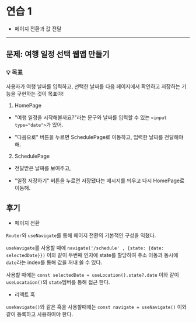 # 연습 1

* 페이지 전환과 값 전달

---

## 문제: 여행 일정 선택 웹앱 만들기

### 💡 목표
사용자가 여행 날짜를 입력하고, 선택한 날짜를 다음 페이지에서 확인하고 저장하는 기능을 구현하는 것이 목표야!

1. HomePage

- "여행 일정을 시작해볼까요?"라는 문구와 날짜를 입력할 수 있는 `<input type="date">`가 있어.

- "다음으로" 버튼을 누르면 SchedulePage로 이동하고, 입력한 날짜를 전달해야 해.

2. SchedulePage

- 전달받은 날짜를 보여주고,

- "일정 저장하기" 버튼을 누르면 저장됐다는 메시지를 띄우고 다시 HomePage로 이동해.


## 후기

- 페이지 전환

 `Router`와 `useNavigate`를 통해 페이지 전환의 기본적인 구성을 익혔다.
 
 `useNavigate`를 사용할 때에 `navigate('/schedule' , {state: {date: selectedDate}})` 이와 같이 두번째 인자에 state를 할당하여 주소 이동과 동시에 `date`라는 index를 통해 값을 꺼내 쓸 수 있다.

 사용할 때에는 `const selectedDate = useLocation().state?.date` 이와 같이 `useLocataion()`의 `state`멤버를 통해 접근 한다.

- 리액트 훅

 `useNavigate()`와 같은 훅을 사용할때에는 `const navigate = useNavigate()` 이와 같이 등록하고 사용하여야 한다.